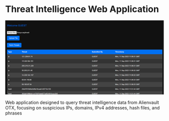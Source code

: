 # Threat Intelligence Web Application

![Web Application Screenshot](img.png)

Web application designed to query threat intelligence data from Alienvault OTX, focusing on suspicious IPs, domains, IPv4 addresses, hash files, and phrases
